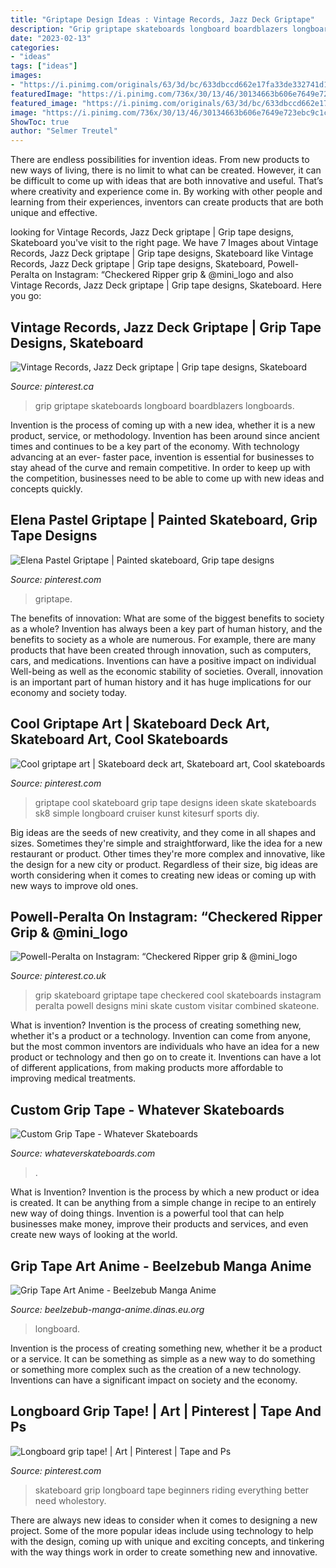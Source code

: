```yaml
---
title: "Griptape Design Ideas : Vintage Records, Jazz Deck Griptape"
description: "Grip griptape skateboards longboard boardblazers longboards"
date: "2023-02-13"
categories:
- "ideas"
tags: ["ideas"]
images:
- "https://i.pinimg.com/originals/63/3d/bc/633dbccd662e17fa33de332741d17cb5.jpg"
featuredImage: "https://i.pinimg.com/736x/30/13/46/30134663b606e7649e723ebc9c1c7c5c.jpg"
featured_image: "https://i.pinimg.com/originals/63/3d/bc/633dbccd662e17fa33de332741d17cb5.jpg"
image: "https://i.pinimg.com/736x/30/13/46/30134663b606e7649e723ebc9c1c7c5c.jpg"
ShowToc: true
author: "Selmer Treutel"
---
```



There are endless possibilities for invention ideas. From new products to new ways of living, there is no limit to what can be created. However, it can be difficult to come up with ideas that are both innovative and useful. That’s where creativity and experience come in. By working with other people and learning from their experiences, inventors can create products that are both unique and effective.

	

		
looking for Vintage Records, Jazz Deck griptape | Grip tape designs, Skateboard you've visit to the right page. We have 7 Images about Vintage Records, Jazz Deck griptape | Grip tape designs, Skateboard like Vintage Records, Jazz Deck griptape | Grip tape designs, Skateboard, Powell-Peralta on Instagram: “Checkered Ripper grip &amp; @mini_logo and also Vintage Records, Jazz Deck griptape | Grip tape designs, Skateboard. Here you go:
		
    
## Vintage Records, Jazz Deck Griptape | Grip Tape Designs, Skateboard

<img loading=lazy src="https://i.pinimg.com/originals/e3/42/e3/e342e35660d3824305f198c6939e21bd.jpg" onerror="this.onerror=null;this.src='https://tse4.mm.bing.net/th?id=OIP.xNSqBIaXolR79X7ohJgZ9AHaFj&amp;pid=15.1';" alt="Vintage Records, Jazz Deck griptape | Grip tape designs, Skateboard">

_Source: pinterest.ca_

>grip griptape skateboards longboard boardblazers longboards. 

	

Invention is the process of coming up with a new idea, whether it is a new product, service, or methodology. Invention has been around since ancient times and continues to be a key part of the economy. With technology advancing at an ever- faster pace, invention is essential for businesses to stay ahead of the curve and remain competitive. In order to keep up with the competition, businesses need to be able to come up with new ideas and concepts quickly.

    
## Elena Pastel Griptape | Painted Skateboard, Grip Tape Designs

<img loading=lazy src="https://i.pinimg.com/736x/30/13/46/30134663b606e7649e723ebc9c1c7c5c.jpg" onerror="this.onerror=null;this.src='https://tse1.mm.bing.net/th?id=OIP.nDB0AwwUtYwpw73il8YHZgHaHa&amp;pid=15.1';" alt="Elena Pastel Griptape | Painted skateboard, Grip tape designs">

_Source: pinterest.com_

>griptape. 

	

The benefits of innovation: What are some of the biggest benefits to society as a whole?
Invention has always been a key part of human history, and the benefits to society as a whole are numerous. For example, there are many products that have been created through innovation, such as computers, cars, and medications. Inventions can have a positive impact on individual Well-being as well as the economic stability of societies. Overall, innovation is an important part of human history and it has huge implications for our economy and society today.

    
## Cool Griptape Art | Skateboard Deck Art, Skateboard Art, Cool Skateboards

<img loading=lazy src="https://i.pinimg.com/originals/63/a0/99/63a099f8d3eec7a08e015c66b8904216.jpg" onerror="this.onerror=null;this.src='https://tse4.mm.bing.net/th?id=OIP.lX6unxhAPKKOytu7ZmIrwQAAAA&amp;pid=15.1';" alt="Cool griptape art | Skateboard deck art, Skateboard art, Cool skateboards">

_Source: pinterest.com_

>griptape cool skateboard grip tape designs ideen skate skateboards sk8 simple longboard cruiser kunst kitesurf sports diy. 

	

Big ideas are the seeds of new creativity, and they come in all shapes and sizes. Sometimes they're simple and straightforward, like the idea for a new restaurant or product. Other times they're more complex and innovative, like the design for a new city or product. Regardless of their size, big ideas are worth considering when it comes to creating new ideas or coming up with new ways to improve old ones.

    
## Powell-Peralta On Instagram: “Checkered Ripper Grip &amp; @mini_logo

<img loading=lazy src="https://i.pinimg.com/originals/81/e9/3c/81e93c570a338d16c73ab837fe47cd99.jpg" onerror="this.onerror=null;this.src='https://tse4.mm.bing.net/th?id=OIP.yLinbJ8uSB1jOt6-pPu8fAHaJQ&amp;pid=15.1';" alt="Powell-Peralta on Instagram: “Checkered Ripper grip &amp; @mini_logo">

_Source: pinterest.co.uk_

>grip skateboard griptape tape checkered cool skateboards instagram peralta powell designs mini skate custom visitar combined skateone. 

	

What is invention?
Invention is the process of creating something new, whether it's a product or a technology. Invention can come from anyone, but the most common inventors are individuals who have an idea for a new product or technology and then go on to create it. Inventions can have a lot of different applications, from making products more affordable to improving medical treatments.

    
## Custom Grip Tape - Whatever Skateboards

<img loading=lazy src="https://d2cjjbw87j6ehp.cloudfront.net/wp-content/uploads/2015/09/custom-grip-tape.jpg" onerror="this.onerror=null;this.src='https://tse3.mm.bing.net/th?id=OIP.1K5B5xJLCRu3PZ7fmzI0fQHaHa&amp;pid=15.1';" alt="Custom Grip Tape - Whatever Skateboards">

_Source: whateverskateboards.com_

>. 

	

What is Invention?
Invention is the process by which a new product or idea is created. It can be anything from a simple change in recipe to an entirely new way of doing things. Invention is a powerful tool that can help businesses make money, improve their products and services, and even create new ways of looking at the world.

    
## Grip Tape Art Anime - Beelzebub Manga Anime

<img loading=lazy src="https://i.pinimg.com/originals/63/3d/bc/633dbccd662e17fa33de332741d17cb5.jpg" onerror="this.onerror=null;this.src='https://tse4.mm.bing.net/th?id=OIP.g9YcilImpkRHLc3rIcUnlAHaI_&amp;pid=15.1';" alt="Grip Tape Art Anime - Beelzebub Manga Anime">

_Source: beelzebub-manga-anime.dinas.eu.org_

>longboard. 

	

Invention is the process of creating something new, whether it be a product or a service. It can be something as simple as a new way to do something or something more complex such as the creation of a new technology. Inventions can have a significant impact on society and the economy.

    
## Longboard Grip Tape! | Art | Pinterest | Tape And Ps

<img loading=lazy src="https://s-media-cache-ak0.pinimg.com/736x/1c/73/73/1c737333f64af597bac8b5f5fd36a0a9.jpg" onerror="this.onerror=null;this.src='https://tse3.mm.bing.net/th?id=OIP.SmiuPkGIRIeKM3-N9TT6QwHaFj&amp;pid=15.1';" alt="Longboard grip tape! | Art | Pinterest | Tape and Ps">

_Source: pinterest.com_

>skateboard grip longboard tape beginners riding everything better need wholestory. 

	

There are always new ideas to consider when it comes to designing a new project. Some of the more popular ideas include using technology to help with the design, coming up with unique and exciting concepts, and tinkering with the way things work in order to create something new and innovative.

